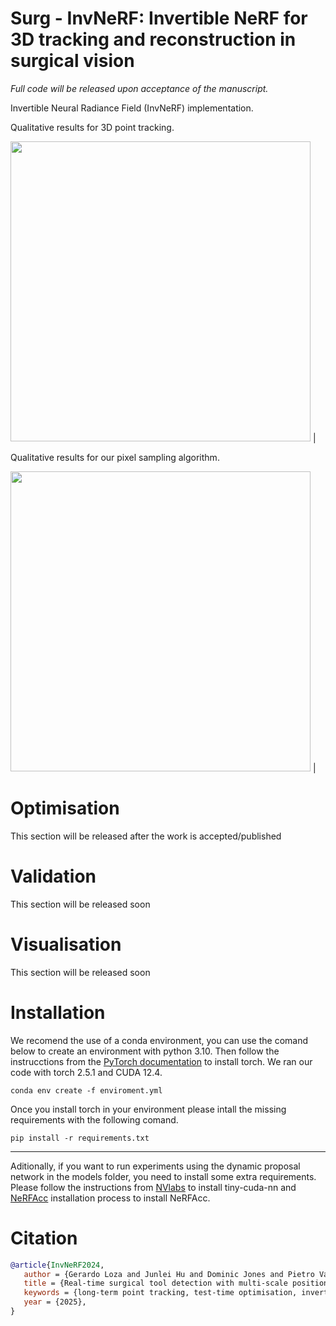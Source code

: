 # Surg - InvNeRF: Invertible NeRF for 3D tracking and reconstruction in surgical vision

*Full code will be released upon acceptance of the manuscript.*

Invertible Neural Radiance Field (InvNeRF) implementation.

Qualitative results for 3D point tracking.

<image src='media/InvNeRF.gif' width=480 /> |

Qualitative results for our pixel sampling algorithm.

<image src='media/Pixel_Sampling.gif' width=480 /> |

# Optimisation
This section will be released after the work is accepted/published
# Validation
This section will be released soon
# Visualisation
This section will be released soon
# Installation
We recomend the use of a conda environment, you can use the comand below to create an environment with python 3.10. Then follow the instrucctions from the [PyTorch documentation](https://pytorch.org/#:~:text=and%20easy%20scaling.-,Install%20PyTorch,-Select%20your%20preferences) to install torch. We ran our code with torch 2.5.1 and CUDA 12.4.
```
conda env create -f enviroment.yml 
```
Once you install torch in your environment please intall the missing requirements with the following comand.
```
pip install -r requirements.txt
```
-------
Aditionally, if you want to run experiments using the dynamic proposal network in the models folder, you need to install some extra requirements. Please follow the instructions from [NVlabs](https://github.com/NVlabs/tiny-cuda-nn#requirements) to install tiny-cuda-nn and [NeRFAcc](https://github.com/nerfstudio-project/nerfacc#installation) installation process to install NeRFAcc.
# Citation
```bibtex
@article{InvNeRF2024,
   author = {Gerardo Loza and Junlei Hu and Dominic Jones and Pietro Valdastri and Sharib Ali},
   title = {Real-time surgical tool detection with multi-scale positional encoding and contrastive learning},
   keywords = {long-term point tracking, test-time optimisation, invertible NeRF (InvNeRF), consistent motion, geometric consistency},
   year = {2025},
}
```
